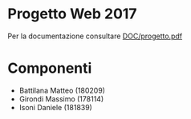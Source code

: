 # Progetto Web 2017

Per la documentazione consultare [DOC/progetto.pdf](DOC/progetto.pdf)

# Componenti
* Battilana Matteo (180209)
* Girondi Massimo (178114)
* Isoni Daniele (181839)
